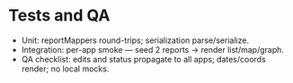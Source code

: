 # Tests and QA

- Unit: reportMappers round-trips; serialization parse/serialize.
- Integration: per-app smoke — seed 2 reports → render list/map/graph.
- QA checklist: edits and status propagate to all apps; dates/coords render; no local mocks.